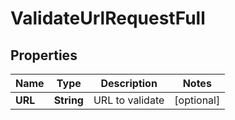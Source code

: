 
# ValidateUrlRequestFull

## Properties
Name | Type | Description | Notes
------------ | ------------- | ------------- | -------------
**URL** | **String** | URL to validate |  [optional]



